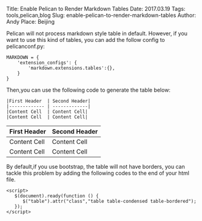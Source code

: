 Title: Enable Pelican to Render Markdown Tables
Date: 2017.03.19
Tags: tools,pelican,blog
Slug: enable-pelican-to-render-markdown-tables
Author: Andy
Place: Beijing

Pelican will not process markdown style table in default. However, if you want to use this kind of tables, you can add the follow config to pelicanconf.py:

```language-python
MARKDOWN = {
    'extension_configs': {
        'markdown.extensions.tables':{},
    }
}
```
Then,you can use the following code to generate the table below:

```language-markdown
|First Header  | Second Header|
|------------- | -------------|
|Content Cell  | Content Cell|
|Content Cell  | Content Cell|
```

|First Header  | Second Header|
|------------- | -------------|
|Content Cell  | Content Cell|
|Content Cell  | Content Cell|

By default,if you use bootstrap, the table will not have borders, you can tackle this problem by adding the following codes  to the end of your html file.

```language-javascript
<script>
   $(document).ready(function () {
      $("table").attr("class","table table-condensed table-bordered");
   });
</script>
```

[^1]:[Markdown extensions](https://pythonhosted.org/Markdown/extensions/tables.html)
[^1]:[Pelican Document](http://docs.getpelican.com/en/stable/)

